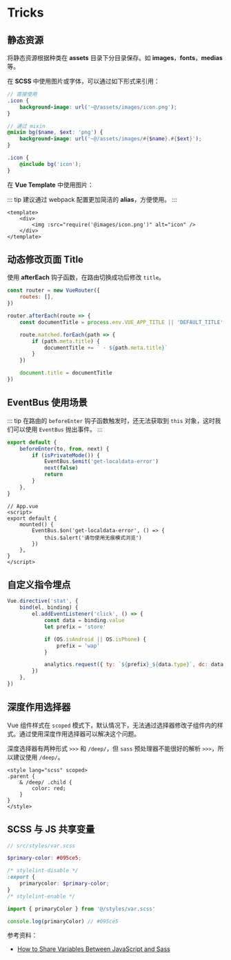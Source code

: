 # Tricks

## 静态资源

将静态资源根据种类在 **assets** 目录下分目录保存。如 **images**，**fonts**，**medias**等。

在 **SCSS** 中使用图片或字体，可以通过如下形式来引用：

```scss
// 直接使用
.icon {
    background-image: url('~@/assets/images/icon.png');
}

// 通过 mixin
@mixin bg($name, $ext: 'png') {
    background-image: url('~@/assets/images/#{$name}.#{$ext}');
}

.icon {
    @include bg('icon');
}
```

在 **Vue Template** 中使用图片：

::: tip
建议通过 webpack 配置更加简洁的 **alias**，方便使用。
:::

```vue
<template>
    <div>
        <img :src="require('@images/icon.png')" alt="icon" />
    </div>
</template>
```

## 动态修改页面 Title

使用 **afterEach** 钩子函数，在路由切换成功后修改 `title`。

```js
const router = new VueRouter({
    routes: [],
})

router.afterEach(route => {
    const documentTitle = process.env.VUE_APP_TITLE || 'DEFAULT_TITLE'

    route.matched.forEach(path => {
        if (path.meta.title) {
            documentTitle += ` - ${path.meta.title}`
        }
    })

    document.title = documentTitle
})
```

## EventBus 使用场景

::: tip
在路由的 `beforeEnter` 钩子函数触发时，还无法获取到 `this` 对象，这时我们可以使用 `EventBus` 抛出事件。
:::

```js
export default {
    beforeEnter(to, from, next) {
        if (isPrivateMode()) {
            EventBus.$emit('get-localdata-error')
            next(false)
            return
        }
    },
}
```

```vue
// App.vue
<script>
export default {
    mounted() {
        EventBus.$on('get-localdata-error', () => {
            this.$alert('请勿使用无痕模式浏览')
        })
    },
}
</script>
```

## 自定义指令埋点

```js
Vue.directive('stat', {
    bind(el, binding) {
        el.addEventListener('click', () => {
            const data = binding.value
            let prefix = 'store'

            if (OS.isAndroid || OS.isPhone) {
                prefix = 'wap'
            }

            analytics.request({ ty: `${prefix}_${data.type}`, dc: data.desc || '' }, 'n')
        })
    },
})
```

## 深度作用选择器

Vue 组件样式在 `scoped` 模式下，默认情况下，无法通过选择器修改子组件内的样式。通过使用深度作用选择器可以解决这个问题。

深度选择器有两种形式 `>>>` 和 `/deep/`，但 `sass` 预处理器不能很好的解析 `>>>`，所以建议使用 `/deep/`。

```vue
<style lang="scss" scoped>
.parent {
    & /deep/ .child {
        color: red;
    }
}
</style>
```

## SCSS 与 JS 共享变量

```scss
// src/styles/var.scss

$primary-color: #095ce5;

/* stylelint-disable */
:export {
    primarycolor: $primary-color;
}
/* stylelint-enable */
```

```js
import { primaryColor } from '@/styles/var.scss'

console.log(primaryColor) // #095ce5
```

参考资料：

-   [How to Share Variables Between JavaScript and Sass](https://www.bluematador.com/blog/how-to-share-variables-between-js-and-sass)
